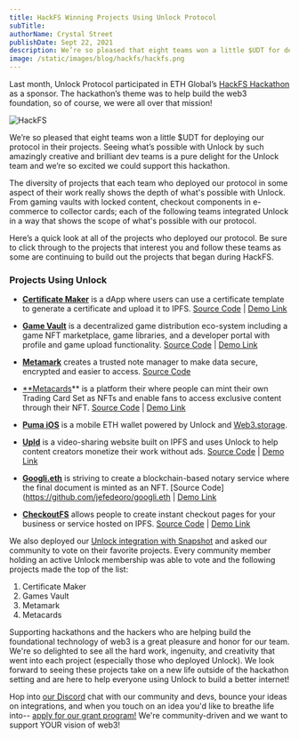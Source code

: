 ```yaml
---
title: HackFS Winning Projects Using Unlock Protocol
subTitle:
authorName: Crystal Street
publishDate: Sept 22, 2021
description: We’re so pleased that eight teams won a little $UDT for deploying our protocol in their projects. Seeing what’s possible with Unlock by such amazingly creative and brilliant dev teams is a pure delight for the Unlock team.
image: /static/images/blog/hackfs/hackfs.png
---
```


Last month, Unlock Protocol participated in ETH Global’s [HackFS Hackathon](https://fs.ethglobal.com/) as a sponsor. The hackathon’s theme was to help build the web3 foundation, so of course, we were all over that mission!

![HackFS](/static/images/blog/hackfs/hackfs.png)

We’re so pleased that eight teams won a little $UDT for deploying our protocol in their projects. Seeing what’s possible with Unlock by such amazingly creative and brilliant dev teams is a pure delight for the Unlock team and we’re so excited we could support this hackathon.

The diversity of projects that each team who deployed our protocol in some aspect of their work really shows the depth of what's possible with Unlock. From gaming vaults with locked content, checkout components in e-commerce to collector cards; each of the following teams integrated Unlock in a way that shows the scope of what's possible with our protocol.

Here’s a quick look at all of the projects who deployed our protocol. Be sure to click through to the projects that interest you and follow these teams as some are continuing to build out the projects that began during HackFS.

### Projects Using Unlock


* [**Certificate Maker**](https://showcase.ethglobal.co/hackfs2021/certificate-maker-nft) is a dApp where users can use a certificate template to generate a certificate and upload it to IPFS. [Source Code](https://github.com/ysongh/Certificate-Maker) | [Demo Link](https://certificatemarkernft.netlify.app/)


* [**Game Vault**](https://showcase.ethglobal.co/hackfs2021/games-vault) is a decentralized game distribution eco-system including a game NFT marketplace, game libraries, and a developer portal with profile and game upload functionality. [Source Code](https://github.com/afk-mario/gamesvault) | [Demo Link](https://gamesvault.on.fleek.co/)

* [**Metamark**](https://showcase.ethglobal.co/hackfs2021/metamark) creates a trusted note manager to make data secure, encrypted and easier to access. [Source Code](https://github.com/arifDannyHermawan/metamark)


* [**Metacards](https://showcase.ethglobal.co/hackfs2021/metacards-v2)**  is a platform their where people can mint their own Trading Card Set as NFTs and enable fans to access exclusive content through their NFT. [Source Code](https://github.com/kliyer-ai/metacards-hackfs) | [Demo Link](https://trymetacards.com/)

* [**Puma iOS**](https://showcase.ethglobal.co/hackfs2021/puma-ios-eth-unlock-web3-storage-preview) is a mobile ETH wallet powered by Unlock and [Web3.storage](http://web3.storage/).

* [**Upld**](https://showcase.ethglobal.co/hackfs2021/upld) is a video-sharing website built on IPFS and uses Unlock to help content creators monetize their work without ads. [Source Code](https://github.com/sergioneo/upld-webapp) | [Demo Link](https://red-forest-8795.on.fleek.co/#/v/QmNnJUUFG6J2afeCqofGKCfpEcUJ5uB3yvsdFyxGpv7Yq8)

* [**Googli.eth**](https://showcase.ethglobal.co/hackfs2021/googli-eth) is striving to create a blockchain-based notary service where the final document is minted as an NFT. [Source Code](https://github.com/jefedeoro/googli.eth | [Demo Link](https://googli.eth.link)

* [**CheckoutFS**](https://showcase.ethglobal.co/hackfs2021/checkoutfs) allows people to create instant checkout pages for your business or service hosted on IPFS. [Source Code](https://github.com/cbonoz/hackfs21) | [Demo Link](https://www.youtube.com/watch?v=TPREubF3XpY&feature=youtu.be)

We also deployed our [Unlock integration with Snapshot](https://snapshot.org/#/unlock-community.eth/proposal/QmNUshHjfXfopBaMdrQiwk2eVZB1ow2ULM6ZfCXZhzYa61) and asked our community to vote on their favorite projects. Every community member holding an active Unlock membership was able to vote and the following projects made the top of the list:

1. Certificate Maker
2. Games Vault
3. Metamark
4. Metacards

Supporting hackathons and the hackers who are helping build the foundational technology of web3 is a great pleasure and honor for our team. We're so delighted to see all the hard work, ingenuity, and creativity that went into each project (especially those who deployed Unlock). We look forward to seeing these projects take on a new life outside of the hackathon setting and are here to help everyone using Unlock to build a better internet!

Hop into [our Discord](https://discord.gg/Ah6ZEJyTDp)  chat with our community and devs, bounce your ideas on integrations, and when you touch on an idea you'd like to breathe life into-- [apply for our grant program!](https://share.hsforms.com/1gAdLgNOESNCWJ9bJxCUAMwbvg22) We're community-driven and we want to support YOUR vision of web3!